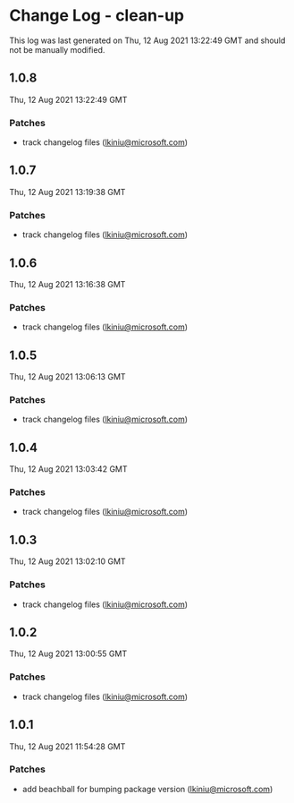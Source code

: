 # Change Log - clean-up

This log was last generated on Thu, 12 Aug 2021 13:22:49 GMT and should not be manually modified.

<!-- Start content -->

## 1.0.8

Thu, 12 Aug 2021 13:22:49 GMT

### Patches

- track changelog files (lkiniu@microsoft.com)

## 1.0.7

Thu, 12 Aug 2021 13:19:38 GMT

### Patches

- track changelog files (lkiniu@microsoft.com)

## 1.0.6

Thu, 12 Aug 2021 13:16:38 GMT

### Patches

- track changelog files (lkiniu@microsoft.com)

## 1.0.5

Thu, 12 Aug 2021 13:06:13 GMT

### Patches

- track changelog files (lkiniu@microsoft.com)

## 1.0.4

Thu, 12 Aug 2021 13:03:42 GMT

### Patches

- track changelog files (lkiniu@microsoft.com)

## 1.0.3

Thu, 12 Aug 2021 13:02:10 GMT

### Patches

- track changelog files (lkiniu@microsoft.com)

## 1.0.2

Thu, 12 Aug 2021 13:00:55 GMT

### Patches

- track changelog files (lkiniu@microsoft.com)

## 1.0.1

Thu, 12 Aug 2021 11:54:28 GMT

### Patches

- add beachball for bumping package version (lkiniu@microsoft.com)
